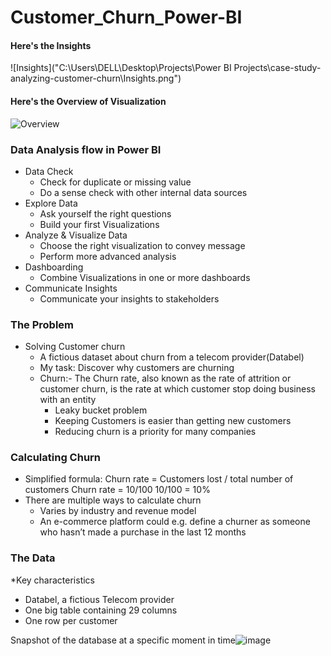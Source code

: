 # Customer_Churn_Power-BI

#### Here's the Insights 
![Insights]("C:\Users\DELL\Desktop\Projects\Power BI Projects\case-study-analyzing-customer-churn\Insights.png")

#### Here's the Overview of Visualization
![Overview](https://github.com/jatin8570/Customer_Churn_Power-BI/assets/137681276/600080b3-3d70-44bd-b54c-ba242d9b2ae0)



### Data Analysis flow in Power BI
* Data Check
   * Check for duplicate or missing value
   * Do a sense check with other internal data sources
* Explore Data
  * Ask yourself the right questions
  * Build your first Visualizations
* Analyze & Visualize Data
  * Choose the right visualization to convey message
  * Perform more advanced analysis
* Dashboarding
  * Combine Visualizations in one or more dashboards
* Communicate Insights
  * Communicate your insights to stakeholders

### The Problem
* Solving Customer churn
  * A fictious dataset about churn from a telecom provider(Databel)
  * My task: Discover why customers are churning
  * Churn:- The Churn rate, also known as the rate of attrition or customer churn, is the rate 
    at which customer stop doing business with an entity
	* Leaky bucket problem
	* Keeping Customers is easier than getting new customers
	* Reducing churn is a priority for many companies
	
### Calculating Churn
* Simplified formula: 
     Churn rate = Customers lost / total number of customers
     Churn rate = 10/100
     10/100 = 10%
* There are multiple ways to calculate churn
    * Varies by industry and revenue model
    * An e-commerce platform could e.g. define a churner as someone who hasn’t made a purchase 
      in the last 12 months

### The Data
*Key characteristics
   * Databel, a fictious Telecom provider
   * One big table containing 29 columns
   *  One row per customer

Snapshot of the database at a specific moment in time![image](https://github.com/jatin8570/Power-BI_Projects/assets/137681276/cc675a31-2ba2-4afa-9c52-0fb17ddccc28)

